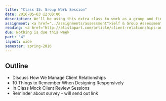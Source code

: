 ```yaml
---
title: "Class 15: Group Work Session"
date: 2016-05-03 12:00:00
description: We'll be using this extra class to work as a group and finish the final assignments.  <i>Special Guest - Liz Yokum</i>
assignment: <a href="../assignments/assessment">Self & Group Assessment</a>
reading: <a href="http://alistapart.com/article/client-relationships-and-the-multi-device-web">Client Relationships and the Multi-Device Web</a>
due: Nothing is due this week
part: "4"
layout: wide
semester: spring-2016
---
```


## Outline

* Discuss How We Manage Client Relationships
* 10 Things to Remember When Designing Responsively
* In Class Mock Client Review Sessions
* Reminder about survey - will send out link